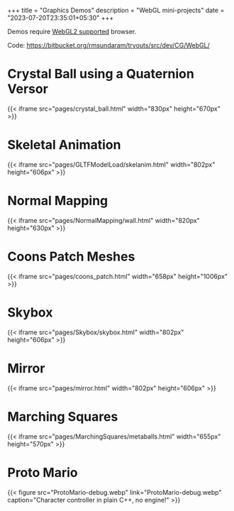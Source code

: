 +++
title = "Graphics Demos"
description = "WebGL mini-projects"
date = "2023-07-20T23:35:01+05:30"
+++

Demos require [WebGL2 supported](https://webglreport.com/?v=2) browser.

Code: https://bitbucket.org/rmsundaram/tryouts/src/dev/CG/WebGL/

# Crystal Ball using a Quaternion Versor

{{< iframe src="pages/crystal_ball.html" width="830px" height="670px" >}}

# Skeletal Animation

{{< iframe src="pages/GLTFModelLoad/skelanim.html" width="802px" height="606px" >}}

# Normal Mapping

{{< iframe src="pages/NormalMapping/wall.html" width="820px" height="630px" >}}

# Coons Patch Meshes

{{< iframe src="pages/coons_patch.html" width="658px" height="1006px" >}}

# Skybox

{{< iframe src="pages/Skybox/skybox.html" width="802px" height="606px" >}}

# Mirror

{{< iframe src="pages/mirror.html" width="802px" height="606px" >}}

# Marching Squares

{{< iframe src="pages/MarchingSquares/metaballs.html" width="655px" height="570px" >}}

# Proto Mario

{{< figure src="ProtoMario-debug.webp" link="ProtoMario-debug.webp" caption="Character controller in plain C++, no engine!" >}}

